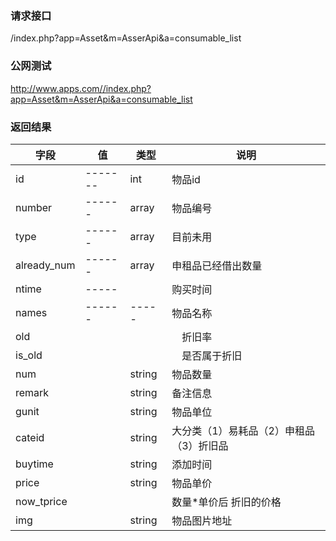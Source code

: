 ### **请求接口**
/index.php?app=Asset&m=AsserApi&a=consumable_list



### **公网测试**
http://www.apps.com//index.php?app=Asset&m=AsserApi&a=consumable_list



### **返回结果**
|字段        |值          |类型    |说明        |
| ---------  |--------    |-------- |--------  |
|id          |-------     |int    |物品id   |
|number      | ------     |array  |物品编号      |
|type        | ------     |array  |目前未用      |
|already_num | ------     |array  |申租品已经借出数量     |
|ntime       |   -----    |       |  购买时间   |
|names       |------      |-----   |物品名称          |
|old         |            |　　　|　折旧率 |
|is_old|    |　　　|　是否属于折旧     |
|num |             |    string | 物品数量 |
|remark|        |    string   |  备注信息   |
|gunit|           |    string | 物品单位|
|cateid|          |    string  |  大分类（1）易耗品（2）申租品（3）折旧品|
|buytime|          |  string    |  添加时间   |
|price|             |    string |  物品单价    |
|now_tprice        |      |     | 数量*单价后 折旧的价格   |
|img|           |    string  |  物品图片地址    |
